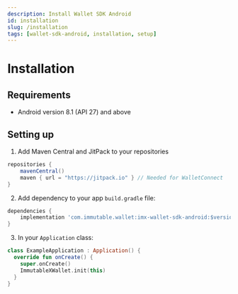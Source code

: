 ```yaml
---
description: Install Wallet SDK Android
id: installation
slug: /installation
tags: [wallet-sdk-android, installation, setup]
---
```


# Installation

## Requirements
* Android version 8.1 (API 27) and above

## Setting up
1. Add Maven Central and JitPack to your repositories
```groovy
repositories {
    mavenCentral()
    maven { url = "https://jitpack.io" } // Needed for WalletConnect
}
``` 
2. Add dependency to your app `build.gradle` file:
```groovy
dependencies {
    implementation 'com.immutable.wallet:imx-wallet-sdk-android:$version'
}
```
3. In your `Application` class:
```kotlin
class ExampleApplication : Application() {
  override fun onCreate() {
    super.onCreate()
    ImmutableXWallet.init(this)
  }
}
```
